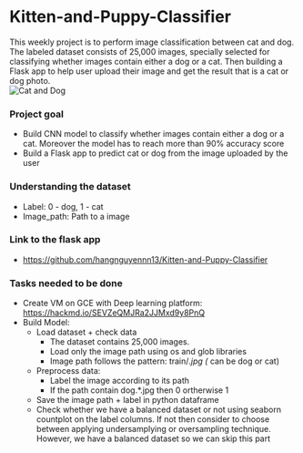 # Kitten-and-Puppy-Classifier
This weekly project is to perform image classification between cat and dog. The labeled dataset consists of 25,000 images, specially selected for classifying whether images contain either a dog or a cat. Then building a Flask app to help user upload their image and get the result that is a cat or dog photo.  
![Cat and Dog](https://gimmeinfo.com/wp-content/uploads/2016/02/pets-cat-dog-2-1100x866.jpg)

### Project goal
* Build CNN model to classify whether images contain either a dog or a cat. Moreover the model has to reach more than 90% accuracy score
* Build a Flask app to predict cat or dog from the image uploaded by the user

### Understanding the dataset
* Label: 0 - dog, 1 - cat
* Image_path: Path to a image

### Link to the flask app
* https://github.com/hangnguyennn13/Kitten-and-Puppy-Classifier

### Tasks needed to be done
* Create VM on GCE with Deep learning platform: https://hackmd.io/SEVZeQMJRa2JJMxd9y8PnQ
* Build Model:
    * Load dataset + check data
        * The dataset contains 25,000 images.
        * Load only the image path using os and glob libraries
        * Image path follows the pattern: train/*.jpg (* can be dog or cat)
    * Preprocess data:
        * Label the image according to its path
        * If the path contain dog.*.jpg then 0 ortherwise 1
    * Save the image path + label in python dataframe
    * Check whether we have a balanced dataset or not using seaborn countplot on the label columns. If not then consider to choose between applying undersamplying or oversampling technique. However, we have a balanced dataset so we can skip this part

